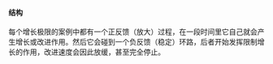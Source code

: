 #### 结构

每个增长极限的案例中都有一个正反馈（放大）过程，在一段时间里它自己就会产生增长或改进作用。然后它会碰到一个负反馈（稳定）环路，后者开始发挥限制增长的作用，改进速度会因此放缓，甚至完全停止。